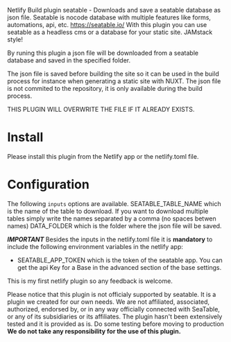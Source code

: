 Netlify Build plugin seatable - Downloads and save a seatable database as json file. 
Seatable is nocode database with multiple features like forms, automations, api, etc. https://seatable.io/ With this plugin you can use seatable as a headless cms or a database for your static site. JAMstack style!

By runing this plugin a json file will be downloaded from a seatable database and saved in the specified folder.

The json file is saved before building the site so it can be used in the build process for instance when generating a static site with NUXT.
The json file is not commited to the repository, it is only available during the build process.

THIS PLUGIN WILL OVERWRITE THE FILE IF IT ALREADY EXISTS.

# Install

Please install this plugin from the Netlify app or the netlify.toml file.

# Configuration

The following `inputs` options are available.
SEATABLE_TABLE_NAME which is the name of the table to download. If you want to download multiple tables simply write the names separated by a comma (no spaces betwen names)
DATA_FOLDER which is the folder where the json file will be saved.

***IMPORTANT***
Besides the inputs in the netlify.toml file it is **mandatory** to include the following environment variables in the netlify app:
* SEATABLE_APP_TOKEN which is the token of the seatable app. You can get the api Key for a Base in the advanced section of the base settings.

This is my first netlify plugin so any feedback is welcome.

Please notice that this plugin is not officialy supported by seatable. It is a plugin we created for our own needs. 
We are not affiliated, associated, authorized, endorsed by, or in any way officially connected with SeaTable, or any of its subsidiaries or its affiliates. 
The plugin hasn't been extensively tested and it is provided as is. Do some testing before moving to production **We do not take any responsibility for the use of this plugin.**